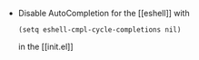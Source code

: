 - Disable AutoCompletion for the [[eshell]] with
  ```common-lisp
  (setq eshell-cmpl-cycle-completions nil)
  ```
  in the [[init.el]]